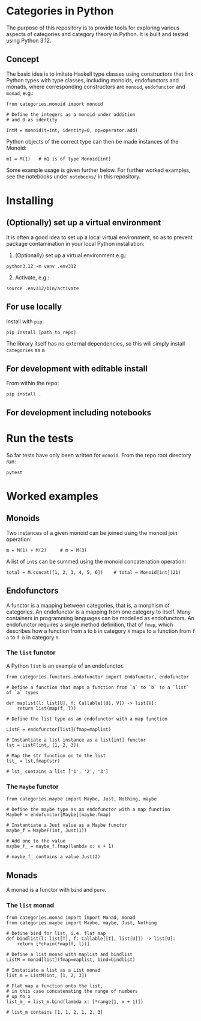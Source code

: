 # Categories in Python

The purpose of this repository is to provide tools for exploring various aspects of categories and category theory in Python. It is built and tested using Python 3.12.

## Concept

The basic idea is to imitate Haskell type classes using constructors that link Python types with type classes, including monoids, endofunctors and monads, where corresponding constructors are `monoid`, `endofunctor` and `monad`, e.g.:

```
from categories.monoid import monoid

# Define the integers as a monoid under addition
# and 0 as identity

IntM = monoid(t=int, identity=0, op=operator.add)
```

Python objects of the correct type can then be made instances of the Monoid:

```
m1 = M(1)   # m1 is of type Monoid[int]
```

Some example usage is given further below. For further worked examples, see
the notebooks under `notebooks/` in this repository.

# Installing

## (Optionally) set up a virtual environment

It is often a good idea to set up a local virtual environment, so as to prevent package contamination in your local Python installation:

1. (Optionally) set up a virtual environment e.g.:

```
python3.12 -m venv .env312
```

2. Activate, e.g.:

```
source .env312/bin/activate
```


## For use locally


Install with `pip`:

```
pip install [path_to_repo]
```

The library itself has no external dependencies, so this will simply install `categories` as a 

## For development with editable install

From within the repo:

```
pip install .
```

## For development including notebooks

# Run the tests

So far tests have only been written for `monoid`. From the repo root directory run:

```
pytest
```

# Worked examples

## Monoids

Two instances of a given monoid can be joined using the monoid join operation:

```
m = M(1) + M(2)     # m = M(3)
```

A list of `int`s can be summed using the monoid concatenation operation:

```
total = M.concat([1, 2, 3, 4, 5, 6])    # total = Monoid[int](21)
```

## Endofunctors

A functor is a mapping between categories, that is, a morphism of categories. An endofunctor is a mapping from one category to itself. Many containers in programming languages can be modelled as endofunctors. An endofunctor requires a single method definition, that of `fmap`, which describes how a function from `a` to `b` in category `X` maps to a function from `f a` to `f b` in category `Y`. 


### The `list` functor

A Python `list` is an example of an endofunctor.

```
from categories.functors.endofunctor import Endofunctor, endofunctor

# Define a function that maps a function from `a` to `b` to a `list` of `a` types

def maplist(l: list[U], f: Callable[[U], V]) -> list[V]:
    return list(map(f, l))

# Define the list type as an endofunctor with a map function

ListF = endofunctor[list](fmap=maplist)

# Instantiate a list instance as a list[int] functor
lst = ListF(int, [1, 2, 3])

# Map the str function on to the list
lst_ = lst.fmap(str) 

# lst_ contains a list ['1', '2', '3']
```

### The `Maybe` functor

```
from categories.maybe import Maybe, Just, Nothing, maybe

# Define the maybe type as an endofunctor with a map function
MaybeF = endofunctor[Maybe](maybe.fmap)

# Instantiate a Just value as a Maybe functor
maybe_f = MaybeF(int, Just(1))

# Add one to the value
maybe_f_ = maybe_f.fmap(lambda x: x + 1)

# maybe_f_ contains a value Just(2)
```

## Monads

A monad is a functor with `bind` and `pure`.

### The `list` monad

```
from categories.monad import import Monad, monad
from categories.maybe import Maybe, maybe, Just, Nothing

# Define bind for list, i.e. flat map
def bindlist(l: list[T], f: Callable[[T], list[U]]) -> list[U]:
    return [*chain(*map(f, l))]

# Define a list monad with maplist and bindlist
ListM = monad[list](fmap=maplist, bind=bindlist)

# Instatiate a list as a List monad
list_m = ListM(int, [1, 2, 3])

# Flat map a function onto the list,
# in this case concatenating the range of numbers
# up to x 
list_m_ = list_m.bind(lambda x: [*range(1, x + 1)])

# list_m contains [1, 1, 2, 1, 2, 3]
```